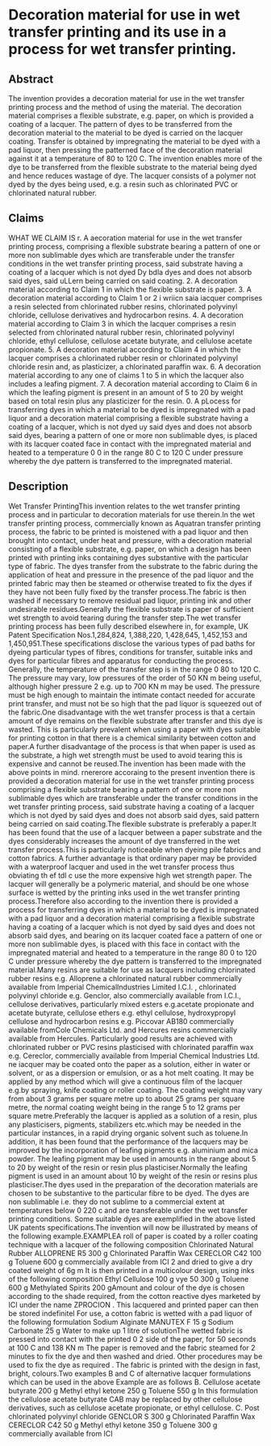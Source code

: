 # Decoration material for use in wet transfer printing and its use in a process for wet transfer printing.

## Abstract
The invention provides a decoration material for use in the wet transfer printing process and the method of using the material. The decoration material comprises a flexible substrate, e.g. paper, on which is provided a coating of a lacquer. The pattern of dyes to be transferred from the decoration material to the material to be dyed is carried on the lacquer coating. Transfer is obtained by impregnating the material to be dyed with a pad liquor, then pressing the patterned face of the decoration material against it at a temperature of 80 to 120 C. The invention enables more of the dye to be transferred from the flexible substrate to the material being dyed and hence reduces wastage of dye. The lacquer consists of a polymer not dyed by the dyes being used, e.g. a resin such as chlorinated PVC or chlorinated natural rubber.

## Claims
WHAT WE CLAIM IS r. A aecoration material for use in the wet transfer printing process, comprising a flexible substrate bearing a pattern of one or more non sublimable dyes which are transferable under the transfer conditions in the wet transfer printing process, said substrate having a coating of a lacquer which is not dyed Dy bdla dyes and does not absorb said dyes, said uLLern being carried on said coating. 2. A decoration material according to Claim 1 in which the flexible substrate is paper. 3. A decoration material according to Claim 1 or 2 i wriicn saia iacquer comprises a resin selected from chlorinated rubber resins, chlorinated polyvinyl chloride, cellulose derivatives and hydrocarbon resins. 4. A decoration material according to Claim 3 in which the lacquer comprises a resin selected from chlorinated natural rubber resin, chlorinated polyvinyl chloride, ethyl cellulose, cellulose acetate butyrate, and cellulose acetate propionate. 5. A decoration material according to Claim 4 in which the lacquer comprises a chlorinated rubber resin or chlorinated polyvinyl chloride resin and, as plasticizer, a chlorinated paraffin wax. 6. A decoration material according to any one of claims 1 to 5 in which the lacquer also includes a leafing pigment. 7. A decoration material according to Claim 6 in which the leafing pigment is present in an amount of 5 to 20 by weight based on total resin plus any plasticizer for the resin. 0. A pLocess for transferring dyes in which a material to be dyed is impregnated with a pad liquor and a decoration material comprising a flexible substrate having a coating of a lacquer, which is not dyed uy said dyes and does not absorb said dyes, bearing a pattern of one or more non sublimable dyes, is placed with its lacquer coated face in contact with the impregnated material and heated to a temperature 0 0 in the range 80 C to 120 C under pressure whereby the dye pattern is transferred to the impregnated material.

## Description
Wet Transfer PrintingThis invention relates to the wet transfer printing process and in particular to decoration materials for use therein.In the wet transfer printing process, commercially known as Aquatran transfer printing process, the fabric to be printed is moistened with a pad liquor and then brought into contact, under heat and pressure, with a decoration material consisting of a flexible substrate, e.g. paper, on which a design has been printed with printing inks containing dyes substantive with the particular type of fabric. The dyes transfer from the substrate to the fabric during the application of heat and pressure in the presence of the pad liquor and the printed fabric may then be steamed or otherwise treated to fix the dyes if they have not been fully fixed by the transfer process.The fabric is then washed if necessary to remove residual pad liquor, printing ink and other undesirable residues.Generally the flexible substrate is paper of sufficient wet strength to avoid tearing during the transfer step.The wet transfer printing process has been fully described elsewhere in, for example, UK Patent Specification Nos.1,284,824, 1,388,220, 1,428,645, 1,452,153 and 1,450,951.These specifications disclose the various types of pad baths for dyeing particular types of fibres, conditions for transfer, suitable inks and dyes for particular fibres and apparatus for conducting the process. Generally, the temperature of the transfer step is in the range 0 80 to 120 C. The pressure may vary, low pressures of the order of 50 KN m being useful, although higher pressure 2 e.g. up to 700 KN m may be used. The pressure must be high enough to maintain the intimate contact needed for accurate print transfer, and must not be so high that the pad liquor is squeezed out of the fabric.One disadvantage with the wet transfer process is that a certain amount of dye remains on the flexible substrate after transfer and this dye is wasted. This is particularly prevalent when using a paper with dyes suitable for printing cotton in that there is a chemical similarity between cotton and paper.A further disadvantage of the process is that when paper is used as the substrate, a high wet strength must be used to avoid tearing this is expensive and cannot be reused.The invention has been made with the above points in mind. rnererore accoraing to the present invention there is provided a decoration material for use in the wet transfer printing process comprising a flexible substrate bearing a pattern of one or more non sublimable dyes which are transferable under the transfer conditions in the wet transfer printing process, said substrate having a coating of a lacquer which is not dyed by said dyes and does not absorb said dyes, said pattern being carried on said coating.The flexible substrate is preferably a paper.It has been found that the use of a lacquer between a paper substrate and the dyes considerably increases the amount of dye transferred in the wet transfer process.This is particularly noticeable when dyeing pile fabrics and cotton fabrics. A further advantage is that ordinary paper may be provided with a waterproof lacquer and used in the wet transfer process thus obviating th ef tdl c use the more expensive high wet strength paper. The lacquer will generally be a polymeric material, and should be one whose surface is wetted by the printing inks used in the wet transfer printing process.Therefore also according to the invention there is provided a process for transferring dyes in which a material to be dyed is impregnated with a pad liquor and a decoration material comprising a flexible substrate having a coating of a lacquer which is not dyed by said dyes and does not absorb said dyes, and bearing on its lacquer coated face a pattern of one or more non sublimable dyes, is placed with this face in contact with the impregnated material and heated to a temperature in the range 80 0 to 120 C under pressure whereby the dye pattern is transferred to the impregnated material.Many resins are suitable for use as lacquers including chlorinated rubber resins e.g. Alloprene a chlorinated natural rubber commercially available from Imperial ChemicalIndustries Limited I.C.I. , chlorinated polyvinyl chloride e.g. Genclor, also commercially available from I.C.I., cellulose derivatives, particularly mixed esters e.g.acetate propionate and acetate butyrate, cellulose ethers e.g. ethyl cellulose, hydroxypropyl cellulose and hydrocarbon resins e.g. Piccovar AB180 commercially available fromCole Chemicals Ltd. and Hercures resins commercially available from Hercules. Particularly good results are achieved with chlorinated rubber or PVC resins plasticised with chlorinated paraffin wax e.g. Cereclor, commercially available from Imperial Chemical Industries Ltd. ne iacquer may be coated onto the paper as a solution, either in water or solvent, or as a dispersion or emulsion, or as a hot melt coating. It may be applied by any method which will give a continuous film of the lacquer e.g.by spraying, knife coating or roller coating. The coating weight may vary from about 3 grams per square metre up to about 25 grams per square metre, the normal coating weight being in the range 5 to 12 grams per square metre.Preferably the lacquer is applied as a solution of a resin, plus any plasticisers, pigments, stabilizers etc.which may be needed in the particular instances, in a rapid drying organic solvent such as toluene.In addition, it has been found that the performance of the lacquers may be improved by the incorporation of leafing pigments e.g. aluminium and mica powder. The leafing pigment may be used in amounts in the range about 5 to 20 by weight of the resin or resin plus plasticiser.Normally the leafing pigment is used in an amount about 10 by weight of the resin or resins plus plasticiser.The dyes used in the preparation of the decoration materials are chosen to be substantive to the particular fibre to be dyed. The dyes are non sublimable i.e. they do not sublime to a commercial extent at temperatures below 0 220 c and are transferable under the wet transfer printing conditions. Some suitable dyes are exemplified in the above listed UK patents specifications.The invention will now be illustrated by means of the following example.EXAMPLEA roll of paper is coated by a roller coating technique with a lacquer of the following composition Chlorinated Natural Rubber ALLOPRENE R5 300 g Chlorinated Paraffin Wax CERECLOR C42 100 g Toluene 600 g commercially available from ICI 2 and dried to give a dry coated weight of 6g m It is then printed in a multicolour design, using inks of the following composition Ethyl Cellulose 100 g vye 50 300 g Toluene 600 g Methylated Spirits 200 gAmount and colour of the dye is chosen according to the shade required, from the cotton reactive dyes marketed by ICI under the name ZPROCION . This lacquered and printed paper can then be stored indefinitel For use, a cotton fabric is wetted with a pad liquor of the following formulation Sodium Alginate MANUTEX F 15 g Sodium Carbonate 25 g Water to make up 1 litre of solutionThe wetted fabric is pressed into contact with the printed 0 2 side of the paper, for 50 seconds at 100 C and 138 KN m The paper is removed and the fabric steamed for 2 minutes to fix the dye and then washed and dried. Other procedures may be used to fix the dye as required . The fabric is printed with the design in fast, bright, colours.Two examples B and C of alternative lacquer formulations which can be used in the above Example are as follows B. Cellulose acetate butyrate 200 g Methyl ethyl ketone 250 g Toluene 550 g In this formulation the cellulose acetate butyrate CAB may be replaced by other cellulose derivatives, such as cellulose acetate propionate, or ethyl cellulose. C. Post chlorinated polyvinyl chloride GENCLOR S 300 g Chlorinated Paraffin Wax CERECLOR C42 50 g Methyl ethyl ketone 350 g Toluene 300 g commercially available from ICI